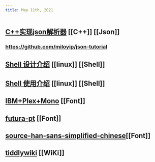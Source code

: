 ```yaml
---
title: May 11th, 2021
---
```


## [C++实现json解析器](https://zhuanlan.zhihu.com/json-tutorial) [[C++]] [[Json]]
### https://github.com/miloyip/json-tutorial
## [Shell 设计介绍](https://zhuanlan.zhihu.com/p/24331663) [[linux]] [[Shell]]
## [Shell 使用介绍](https://a-wing.top/shell/2021/05/05/new-shell.html) [[linux]] [[Shell]]
## [IBM+Plex+Mono](https://fonts.google.com/specimen/IBM+Plex+Mono) [[Font]]
## [futura-pt](https://fonts.adobe.com/fonts/futura-pt#fonts-section) [[Font]]
## [source-han-sans-simplified-chinese](https://fonts.adobe.com/fonts/source-han-sans-simplified-chinese)[[Font]]
## [tiddlywiki](https://tiddlywiki.com/) [[WiKi]]
##
